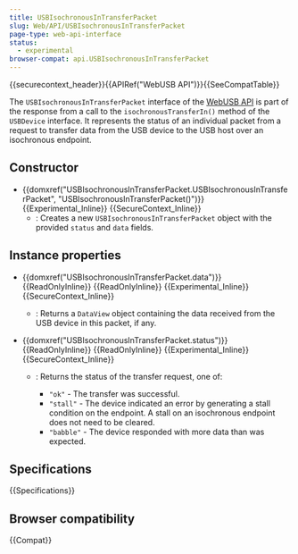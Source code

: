 ```yaml
---
title: USBIsochronousInTransferPacket
slug: Web/API/USBIsochronousInTransferPacket
page-type: web-api-interface
status:
  - experimental
browser-compat: api.USBIsochronousInTransferPacket
---
```


{{securecontext_header}}{{APIRef("WebUSB API")}}{{SeeCompatTable}}

The `USBIsochronousInTransferPacket` interface of the [WebUSB API](/en-US/docs/Web/API/WebUSB_API) is part of the response from a call to the `isochronousTransferIn()` method of the `USBDevice` interface. It represents the status of an individual packet from a request to transfer data from the USB device to the USB host over an isochronous endpoint.

## Constructor

- {{domxref("USBIsochronousInTransferPacket.USBIsochronousInTransferPacket", "USBIsochronousInTransferPacket()")}} {{Experimental_Inline}} {{SecureContext_Inline}}
  - : Creates a new `USBIsochronousInTransferPacket` object with the provided `status` and `data` fields.

## Instance properties

- {{domxref("USBIsochronousInTransferPacket.data")}} {{ReadOnlyInline}} {{ReadOnlyInline}} {{Experimental_Inline}} {{SecureContext_Inline}}
  - : Returns a `DataView` object containing the data received from the USB device in this packet, if any.
- {{domxref("USBIsochronousInTransferPacket.status")}} {{ReadOnlyInline}} {{ReadOnlyInline}} {{Experimental_Inline}} {{SecureContext_Inline}}

  - : Returns the status of the transfer request, one of:

    - `"ok"` - The transfer was successful.
    - `"stall"` - The device indicated an error by generating a stall condition on the endpoint. A stall on an isochronous endpoint does not need to be cleared.
    - `"babble"` - The device responded with more data than was expected.

## Specifications

{{Specifications}}

## Browser compatibility

{{Compat}}
